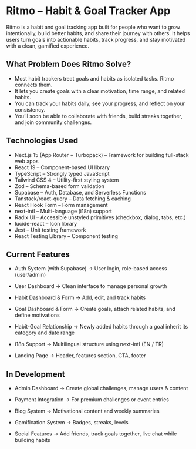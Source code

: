 # Ritmo – Habit & Goal Tracker App
Ritmo is a habit and goal tracking app built for people who want to grow intentionally, build better habits, and share their journey with others. It helps users turn goals into actionable habits, track progress, and stay motivated with a clean, gamified experience.

## What Problem Does Ritmo Solve?
- Most habit trackers treat goals and habits as isolated tasks. Ritmo connects them.
- It lets you create goals with a clear motivation, time range, and related habits.
- You can track your habits daily, see your progress, and reflect on your consistency.
- You’ll soon be able to collaborate with friends, build streaks together, and join community challenges.

## Technologies Used

- Next.js 15 (App Router + Turbopack) – Framework for building full-stack web apps
- React 19 – Component-based UI library
- TypeScript – Strongly typed JavaScript
- Tailwind CSS 4 – Utility-first styling system
- Zod – Schema-based form validation
- Supabase – Auth, Database, and Serverless Functions
- Tanstack/react-query – Data fetching & caching
- React Hook Form – Form management
- next-intl – Multi-language (i18n) support
- Radix UI – Accessible unstyled primitives (checkbox, dialog, tabs, etc.)
- lucide-react – Icon library
- Jest – Unit testing framework
- React Testing Library – Component testing

## Current Features
- Auth System (with Supabase)
→ User login, role-based access (user/admin)

-  User Dashboard
→ Clean interface to manage personal growth

- Habit Dashboard & Form
→ Add, edit, and track habits

- Goal Dashboard & Form
→ Create goals, attach related habits, and define motivations

- Habit-Goal Relationship
→ Newly added habits through a goal inherit its category and date range

- i18n Support
→ Multilingual structure using next-intl (EN / TR)

- Landing Page
→ Header, features section, CTA, footer

## In Development
- Admin Dashboard
→ Create global challenges, manage users & content

- Payment Integration
→ For premium challenges or event entries

- Blog System
→ Motivational content and weekly summaries

- Gamification System
→ Badges, streaks, levels

- Social Features
→ Add friends, track goals together, live chat while building habits